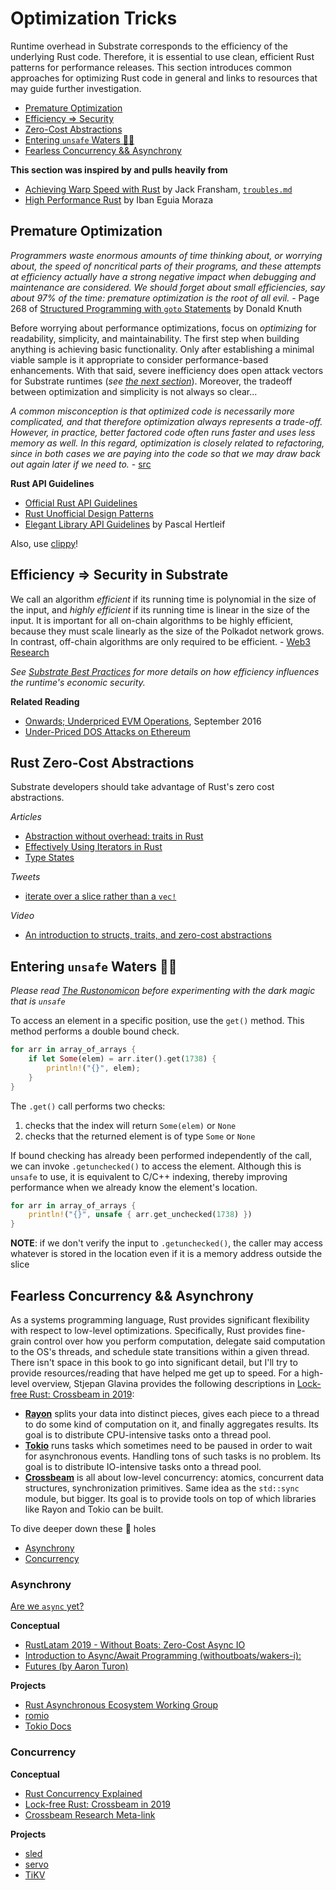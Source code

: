 # Optimization Tricks

Runtime overhead in Substrate corresponds to the efficiency of the underlying Rust code. Therefore, it is essential to use clean, efficient Rust patterns for performance releases. This section introduces common approaches for optimizing Rust code in general and links to resources that may guide further investigation.

* [Premature Optimization](#premature)
* [Efficiency => Security](#sec)
* [Zero-Cost Abstractions](#zero)
* [Entering `unsafe` Waters 🏴‍☠️](#unsafe)
* [Fearless Concurrency && Asynchrony](#more)

**This section was inspired by and pulls heavily from**
* [Achieving Warp Speed with Rust](http://troubles.md/posts/rust-optimization/) by Jack Fransham, [`troubles.md`](http://troubles.md/)
* [High Performance Rust](https://www.packtpub.com/application-development/rust-high-performance) by Iban Eguia Moraza

## Premature Optimization <a name = "premature"></a>

*Programmers waste enormous amounts of time thinking about, or worrying about, the speed of noncritical parts of their programs, and these attempts at efficiency actually have a strong negative impact when debugging and maintenance are considered. We should forget about small efficiencies, say about 97% of the time: premature optimization is the root of all evil.* - Page 268 of [Structured Programming with `goto` Statements](http://wiki.c2.com/?StructuredProgrammingWithGoToStatements) by Donald Knuth

Before worrying about performance optimizations, focus on *optimizing* for readability, simplicity, and maintainability. The first step when building anything is achieving basic functionality. Only after establishing a minimal viable sample is it appropriate to consider performance-based enhancements. With that said, severe inefficiency does open attack vectors for Substrate runtimes (*see [the next section](#sec)*). Moreover, the tradeoff between optimization and simplicity is not always so clear... 

*A common misconception is that optimized code is necessarily more complicated, and that therefore optimization always represents a trade-off. However, in practice, better factored code often runs faster and uses less memory as well. In this regard, optimization is closely related to refactoring, since in both cases we are paying into the code so that we may draw back out again later if we need to.* - [src](http://wiki.c2.com/?PrematureOptimization)

**Rust API Guidelines**
* [Official Rust API Guidelines](https://rust-lang-nursery.github.io/api-guidelines/about.html)
* [Rust Unofficial Design Patterns](https://github.com/rust-unofficial/patterns)
* [Elegant Library API Guidelines](https://deterministic.space/elegant-apis-in-rust.html) by Pascal Hertleif

Also, use [clippy](https://github.com/rust-lang/rust-clippy)!

## Efficiency => Security in Substrate <a name = "sec"></a>

We call an algorithm *efficient* if its running time is polynomial in the size of the input, and *highly efficient* if its running time is linear in the size of the input. It is important for all on-chain algorithms to be highly efficient, because they must scale linearly as the size of the Polkadot network grows. In contrast, off-chain algorithms are only required to be efficient. - [Web3 Research](http://research.web3.foundation/en/latest/polkadot/NPoS/1.intro/)

*See [Substrate Best Practices](https://substrate.dev/docs/en/tutorials/tcr/) for more details on how efficiency influences the runtime's economic security.*

**Related Reading**
* [Onwards; Underpriced EVM Operations](https://www.parity.io/onwards/), September 2016
* [Under-Priced DOS Attacks on Ethereum](https://www4.comp.polyu.edu.hk/~csxluo/DoSEVM.pdf)

## Rust Zero-Cost Abstractions <a name = "zero"></a>

Substrate developers should take advantage of Rust's zero cost abstractions.

*Articles*
* [Abstraction without overhead: traits in Rust](https://blog.rust-lang.org/2015/05/11/traits.html)
* [Effectively Using Iterators in Rust](https://hermanradtke.com/2015/06/22/effectively-using-iterators-in-rust.html)
* [Type States](https://rust-embedded.github.io/book/static-guarantees/zero-cost-abstractions.html)

*Tweets*
* [iterate over a slice rather than a `vec!`](https://twitter.com/heinz_gies/status/1121490424739303425)

*Video*
* [An introduction to structs, traits, and zero-cost abstractions](https://www.youtube.com/watch?v=Sn3JklPAVLk)

## Entering `unsafe` Waters 🏴‍☠️  <a name = "unsafe"></a>

*Please read [The Rustonomicon](https://doc.rust-lang.org/nomicon/) before experimenting with the dark magic that is `unsafe`*

To access an element in a specific position, use the `get()` method. This method performs a double bound check.

```rust
for arr in array_of_arrays {
    if let Some(elem) = arr.iter().get(1738) {
        println!("{}", elem);
    }
}
```

The `.get()` call performs two checks:
1. checks that the index will return `Some(elem)` or `None`
2. checks that the returned element is of type `Some` or `None`

If bound checking has already been performed independently of the call, we can invoke `.getunchecked()` to access the element. Although this is `unsafe` to use, it is equivalent to C/C++ indexing, thereby improving performance when we already know the element's location.

```rust
for arr in array_of_arrays {
    println!("{}", unsafe { arr.get_unchecked(1738) })
}
```

**NOTE**: if we don't verify the input to `.getunchecked()`, the caller may access whatever is stored in the location even if it is a memory address outside the slice

## Fearless Concurrency && Asynchrony <a name = "more"></a>

As a systems programming language, Rust provides significant flexibility with respect to low-level optimizations. Specifically, Rust provides fine-grain control over how you perform computation, delegate said computation to the OS's threads, and schedule state transitions within a given thread. There isn't space in this book to go into significant detail, but I'll try to provide resources/reading that have helped me get up to speed. For a high-level overview, Stjepan Glavina provides the following descriptions in [Lock-free Rust: Crossbeam in 2019](https://stjepang.github.io/2019/01/29/lock-free-rust-crossbeam-in-2019.html):

* **[Rayon](https://github.com/rayon-rs/rayon)** splits your data into distinct pieces, gives each piece to a thread to do some kind of computation on it, and finally aggregates results. Its goal is to distribute CPU-intensive tasks onto a thread pool.
* **[Tokio](https://github.com/tokio-rs/tokio)** runs tasks which sometimes need to be paused in order to wait for asynchronous events. Handling tons of such tasks is no problem. Its goal is to distribute IO-intensive tasks onto a thread pool.
* **[Crossbeam](https://github.com/crossbeam-rs/crossbeam)** is all about low-level concurrency: atomics, concurrent data structures, synchronization primitives. Same idea as the `std::sync` module, but bigger. Its goal is to provide tools on top of which libraries like Rayon and Tokio can be built.

To dive deeper down these 🐰 holes
* [Asynchrony](#async)
* [Concurrency](#concurrency)

### Asynchrony <a name = "async"></a>
[Are we `async` yet?](https://areweasyncyet.rs/)

**Conceptual**
* [RustLatam 2019 - Without Boats: Zero-Cost Async IO](https://www.youtube.com/watch?v=skos4B5x7qE)
* [Introduction to Async/Await Programming (withoutboats/wakers-i):](https://boats.gitlab.io/blog/post/wakers-i/)
* [Futures (by Aaron Turon)](http://aturon.github.io/2016/08/11/futures/)

**Projects**
* [Rust Asynchronous Ecosystem Working Group](https://github.com/rustasync)
* [romio](https://github.com/withoutboats/romio)
* [Tokio Docs](https://tokio.rs/docs/overview/)

### Concurrency <a name = "concurrency"></a>

**Conceptual**
* [Rust Concurrency Explained](https://www.youtube.com/watch?v=Dbytx0ivH7Q)
* [Lock-free Rust: Crossbeam in 2019](https://stjepang.github.io/2019/01/29/lock-free-rust-crossbeam-in-2019.html)
* [Crossbeam Research Meta-link](https://github.com/crossbeam-rs/rfcs/wiki)

**Projects**
* [sled](https://github.com/spacejam/sled)
* [servo](https://github.com/servo/servo)
* [TiKV](https://github.com/tikv/tikv)